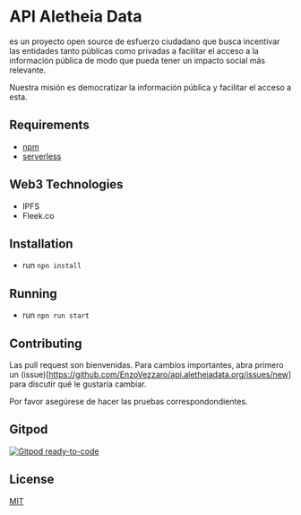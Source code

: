 # API Aletheia Data

es un proyecto open source de esfuerzo ciudadano que busca incentivar las entidades tanto públicas como privadas a facilitar el acceso a la información pública de modo que pueda tener un impacto social más relevante. 

Nuestra misión es democratizar la información pública y facilitar el acceso a esta.

## Requirements

- [npm](https://www.npmjs.com/)
- [serverless](https://www.serverless.com/)

## Web3 Technologies

- IPFS
- Fleek.co

## Installation

- run `npn install`

## Running

- run `npn run start`

## Contributing

Las pull request son bienvenidas. Para cambios importantes, abra primero un (issue)[https://github.com/EnzoVezzaro/api.aletheiadata.org/issues/new] para discutir qué le gustaría cambiar.

Por favor asegúrese de hacer las pruebas correspondondientes.

## Gitpod

[![Gitpod ready-to-code](https://img.shields.io/badge/Gitpod-ready--to--code-blue?logo=gitpod)](https://gitpod.io/#https://github.com/EnzoVezzaro/api.aletheiadata.org)

## License
[MIT](https://choosealicense.com/licenses/mit/)
